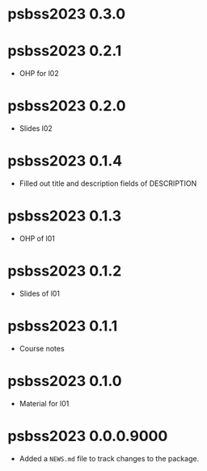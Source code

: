 # psbss2023 0.3.0

# psbss2023 0.2.1

* OHP for l02

# psbss2023 0.2.0

* Slides l02

# psbss2023 0.1.4

* Filled out title and description fields of DESCRIPTION

# psbss2023 0.1.3

* OHP of l01 

# psbss2023 0.1.2

* Slides of l01

# psbss2023 0.1.1

* Course notes

# psbss2023 0.1.0

* Material for l01

# psbss2023 0.0.0.9000

* Added a `NEWS.md` file to track changes to the package.
